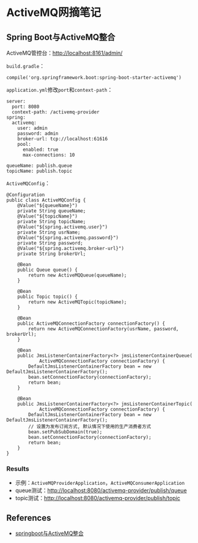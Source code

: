 # ActiveMQ网摘笔记

## Spring Boot与ActiveMQ整合
ActiveMQ管控台：[http://localhost:8161/admin/](http://localhost:8161/admin/)

`build.gradle`：
```
compile('org.springframework.boot:spring-boot-starter-activemq')
```

`application.yml`修改`port`和`context-path`：
```
server:
  port: 8080
  context-path: /activemq-provider
spring:
  activemq:
    user: admin
    password: admin
    broker-url: tcp://localhost:61616
    pool:
      enabled: true
      max-connections: 10

queueName: publish.queue
topicName: publish.topic
```

`ActiveMQConfig`：
```
@Configuration
public class ActiveMQConfig {
	@Value("${queueName}")
	private String queueName;
	@Value("${topicName}")
	private String topicName;
	@Value("${spring.activemq.user}")
	private String usrName;
	@Value("${spring.activemq.password}")
	private String password;
	@Value("${spring.activemq.broker-url}")
	private String brokerUrl;

	@Bean
	public Queue queue() {
		return new ActiveMQQueue(queueName);
	}

	@Bean
	public Topic topic() {
		return new ActiveMQTopic(topicName);
	}

	@Bean
	public ActiveMQConnectionFactory connectionFactory() {
		return new ActiveMQConnectionFactory(usrName, password, brokerUrl);
	}

	@Bean
	public JmsListenerContainerFactory<?> jmsListenerContainerQueue(
			ActiveMQConnectionFactory connectionFactory) {
		DefaultJmsListenerContainerFactory bean = new DefaultJmsListenerContainerFactory();
		bean.setConnectionFactory(connectionFactory);
		return bean;
	}

	@Bean
	public JmsListenerContainerFactory<?> jmsListenerContainerTopic(
			ActiveMQConnectionFactory connectionFactory) {
		DefaultJmsListenerContainerFactory bean = new DefaultJmsListenerContainerFactory();
		// 设置为发布订阅方式, 默认情况下使用的生产消费者方式
		bean.setPubSubDomain(true);
		bean.setConnectionFactory(connectionFactory);
		return bean;
	}
}
```

### Results
- 示例：`ActiveMQProviderApplication`，`ActiveMQConsumerApplication`
- queue测试：[http://localhost:8080/activemq-provider/publish/queue](http://localhost:8080/activemq-provider/publish/queue)
- topic测试：[http://localhost:8080/activemq-provider/publish/topic](http://localhost:8080/activemq-provider/publish/topic)

## References
- [springboot与ActiveMQ整合](https://www.cnblogs.com/elvinle/p/8457596.html)